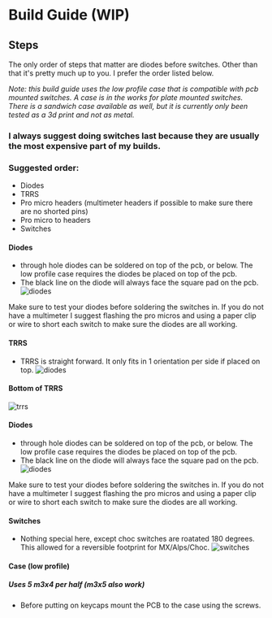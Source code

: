 # Build Guide (WIP)

## Steps
The only order of steps that matter are diodes before switches. Other than that it's pretty much up to you. I prefer the order listed below.

_Note: this build guide uses the low profile case that is compatible with pcb mounted switches. A case is in the works for plate mounted switches. There is a sandwich case available as well, but it is currently only been tested as a 3d print and not as metal._

### I always suggest doing switches last because they are usually the most expensive part of my builds. 
### Suggested order:
 - Diodes
 - TRRS
 - Pro micro headers (multimeter headers if possible to make sure there are no shorted pins)
 - Pro micro to headers
 - Switches

#### Diodes
- through hole diodes can be soldered on top of the pcb, or below. The low profile case requires the diodes be placed on top of the pcb. 
- The black line on the diode will always face the square pad on the pcb.
![diodes](build_pictures/diodes.jpg)

Make sure to test your diodes before soldering the switches in. If you do not have a multimeter I suggest flashing the pro micros and using a paper clip or wire to short each switch to make sure the diodes are all working.

#### TRRS
- TRRS is straight forward. It only fits in 1 orientation per side if placed on top.
![diodes](build_pictures/diodes.jpg)
#### Bottom of TRRS
![trrs](build_pictures/trrs.jpg)


#### Diodes
- through hole diodes can be soldered on top of the pcb, or below. The low profile case requires the diodes be placed on top of the pcb. 
- The black line on the diode will always face the square pad on the pcb.
![diodes](build_pictures/diodes.jpg)

Make sure to test your diodes before soldering the switches in. If you do not have a multimeter I suggest flashing the pro micros and using a paper clip or wire to short each switch to make sure the diodes are all working.


#### Switches
- Nothing special here, except choc switches are roatated 180 degrees. This allowed for a reversible footprint for MX/Alps/Choc.
![switches](build_pictures/switches.jpg)

#### Case (low profile)
##### _Uses 5 m3x4 per half (m3x5 also work)_
- Before putting on keycaps mount the PCB to the case using the screws.
